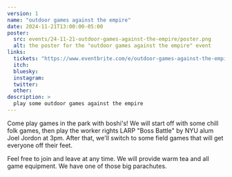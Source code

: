 ```yaml
---
version: 1
name: "outdoor games against the empire"
date: 2024-11-21T13:00:00-05:00
poster:
  src: events/24-11-21-outdoor-games-against-the-empire/poster.png
  alt: the poster for the "outdoor games against the empire" event
links:
  tickets: "https://www.eventbrite.com/e/outdoor-games-against-the-empire-tickets-1057728216569"
  itch:
  bluesky:
  instagram:
  twitter:
  other:
description: >
  play some outdoor games against the empire
---
```

Come play games in the park with boshi's! We will start off with some chill folk games, then play the worker rights LARP "Boss Battle" by NYU alum Joel Jordon at 3pm. After that, we'll switch to some field games that will get everyone off their feet.

Feel free to join and leave at any time. We will provide warm tea and all game equipment. We have one of those big parachutes.